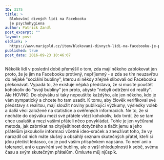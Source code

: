 ```yaml
---
ID: 3175
title: >
  Blokování divných lidí na Facebooku
  je psychohygiena
author: Patrick Zandl
post_excerpt: ""
layout: post
oldlink: >
  https://www.marigold.cz/item/blokovani-divnych-lidi-na-facebooku-je-psychohygiena
published: true
post_date: 2016-09-23 10:46:07
---
```

Několik lidí v poslední době přemýšlí o tom, zda mají někoho zablokovat jen proto, že je jim na Facebooku protivný, nepříjemný - a zda se tím neuzavřou do nějaké "sociální bubliny", kterou si někdy zřejmě slibovali od Facebooku překonávat. Vypadá to, že existuje nějaká představa, že si musíte pouštět kohokoliv do "svojí bubliny" jen proto, abyste "nebyli odtrženi od reality". Ale HOVNO. Do obýváku si taky nepouštíte každýho, ale jen někoho, kdo je vám sympatický a chcete ho tam usadit. K tomu, aby člověk verifikoval své představy s realitou, mají sloužit noviny publikující výzkumy, výsledky voleb a další věci založené na statistice a ověřených informacích. Ne to, že si necháte do obýváku mezi své přátele vlézt kohokoliv, kdo tvrdí, že se tam chce usalašit a mezi vašimi přáteli něco povykládat. Tohle je jen vyčůraná metoda, jak zabrnkat na city/ještinost dotyčného a tlačit jemu a jeho přátelům jakoukoliv informaci včetně ideo-sraček a zneužívat toho, že vy narozdíl od nich máte slušný a obsáhlý seznam skutečných přátel, kteří si jdou přečíst ledasco, co je pod vaším příspěvkem napsáno. To není ani o toleranci, ani o uzavírání své bubliny, ale o vaší ohleduplnosti k sobě, svému času a svým skutečným přátelům. Omluvte můj njůspík.